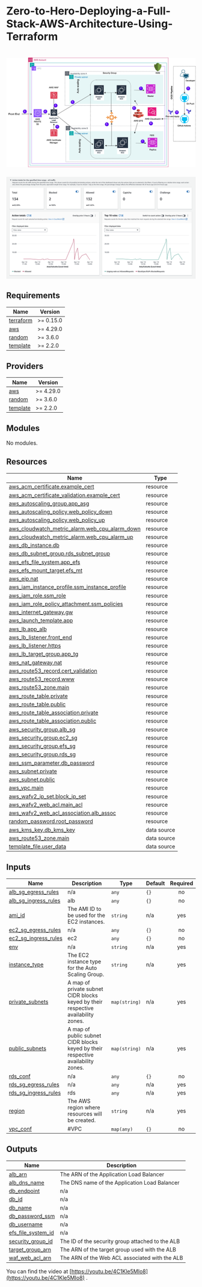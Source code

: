 # Zero-to-Hero-Deploying-a-Full-Stack-AWS-Architecture-Using-Terraform
![ARCH](docs/architecture.jpg)
==============================
![WAF](docs/waf.jpg)

## Requirements

| Name | Version |
|------|---------|
| <a name="requirement_terraform"></a> [terraform](#requirement\_terraform) | >= 0.15.0 |
| <a name="requirement_aws"></a> [aws](#requirement\_aws) | >= 4.29.0 |
| <a name="requirement_random"></a> [random](#requirement\_random) | >= 3.6.0 |
| <a name="requirement_template"></a> [template](#requirement\_template) | >= 2.2.0 |

## Providers

| Name | Version |
|------|---------|
| <a name="provider_aws"></a> [aws](#provider\_aws) | >= 4.29.0 |
| <a name="provider_random"></a> [random](#provider\_random) | >= 3.6.0 |
| <a name="provider_template"></a> [template](#provider\_template) | >= 2.2.0 |

## Modules

No modules.

## Resources

| Name | Type |
|------|------|
| [aws_acm_certificate.example_cert](https://registry.terraform.io/providers/hashicorp/aws/latest/docs/resources/acm_certificate) | resource |
| [aws_acm_certificate_validation.example_cert](https://registry.terraform.io/providers/hashicorp/aws/latest/docs/resources/acm_certificate_validation) | resource |
| [aws_autoscaling_group.app_asg](https://registry.terraform.io/providers/hashicorp/aws/latest/docs/resources/autoscaling_group) | resource |
| [aws_autoscaling_policy.web_policy_down](https://registry.terraform.io/providers/hashicorp/aws/latest/docs/resources/autoscaling_policy) | resource |
| [aws_autoscaling_policy.web_policy_up](https://registry.terraform.io/providers/hashicorp/aws/latest/docs/resources/autoscaling_policy) | resource |
| [aws_cloudwatch_metric_alarm.web_cpu_alarm_down](https://registry.terraform.io/providers/hashicorp/aws/latest/docs/resources/cloudwatch_metric_alarm) | resource |
| [aws_cloudwatch_metric_alarm.web_cpu_alarm_up](https://registry.terraform.io/providers/hashicorp/aws/latest/docs/resources/cloudwatch_metric_alarm) | resource |
| [aws_db_instance.db](https://registry.terraform.io/providers/hashicorp/aws/latest/docs/resources/db_instance) | resource |
| [aws_db_subnet_group.rds_subnet_group](https://registry.terraform.io/providers/hashicorp/aws/latest/docs/resources/db_subnet_group) | resource |
| [aws_efs_file_system.app_efs](https://registry.terraform.io/providers/hashicorp/aws/latest/docs/resources/efs_file_system) | resource |
| [aws_efs_mount_target.efs_mt](https://registry.terraform.io/providers/hashicorp/aws/latest/docs/resources/efs_mount_target) | resource |
| [aws_eip.nat](https://registry.terraform.io/providers/hashicorp/aws/latest/docs/resources/eip) | resource |
| [aws_iam_instance_profile.ssm_instance_profile](https://registry.terraform.io/providers/hashicorp/aws/latest/docs/resources/iam_instance_profile) | resource |
| [aws_iam_role.ssm_role](https://registry.terraform.io/providers/hashicorp/aws/latest/docs/resources/iam_role) | resource |
| [aws_iam_role_policy_attachment.ssm_policies](https://registry.terraform.io/providers/hashicorp/aws/latest/docs/resources/iam_role_policy_attachment) | resource |
| [aws_internet_gateway.gw](https://registry.terraform.io/providers/hashicorp/aws/latest/docs/resources/internet_gateway) | resource |
| [aws_launch_template.app](https://registry.terraform.io/providers/hashicorp/aws/latest/docs/resources/launch_template) | resource |
| [aws_lb.app_alb](https://registry.terraform.io/providers/hashicorp/aws/latest/docs/resources/lb) | resource |
| [aws_lb_listener.front_end](https://registry.terraform.io/providers/hashicorp/aws/latest/docs/resources/lb_listener) | resource |
| [aws_lb_listener.https](https://registry.terraform.io/providers/hashicorp/aws/latest/docs/resources/lb_listener) | resource |
| [aws_lb_target_group.app_tg](https://registry.terraform.io/providers/hashicorp/aws/latest/docs/resources/lb_target_group) | resource |
| [aws_nat_gateway.nat](https://registry.terraform.io/providers/hashicorp/aws/latest/docs/resources/nat_gateway) | resource |
| [aws_route53_record.cert_validation](https://registry.terraform.io/providers/hashicorp/aws/latest/docs/resources/route53_record) | resource |
| [aws_route53_record.www](https://registry.terraform.io/providers/hashicorp/aws/latest/docs/resources/route53_record) | resource |
| [aws_route53_zone.main](https://registry.terraform.io/providers/hashicorp/aws/latest/docs/resources/route53_zone) | resource |
| [aws_route_table.private](https://registry.terraform.io/providers/hashicorp/aws/latest/docs/resources/route_table) | resource |
| [aws_route_table.public](https://registry.terraform.io/providers/hashicorp/aws/latest/docs/resources/route_table) | resource |
| [aws_route_table_association.private](https://registry.terraform.io/providers/hashicorp/aws/latest/docs/resources/route_table_association) | resource |
| [aws_route_table_association.public](https://registry.terraform.io/providers/hashicorp/aws/latest/docs/resources/route_table_association) | resource |
| [aws_security_group.alb_sg](https://registry.terraform.io/providers/hashicorp/aws/latest/docs/resources/security_group) | resource |
| [aws_security_group.ec2_sg](https://registry.terraform.io/providers/hashicorp/aws/latest/docs/resources/security_group) | resource |
| [aws_security_group.efs_sg](https://registry.terraform.io/providers/hashicorp/aws/latest/docs/resources/security_group) | resource |
| [aws_security_group.rds_sg](https://registry.terraform.io/providers/hashicorp/aws/latest/docs/resources/security_group) | resource |
| [aws_ssm_parameter.db_password](https://registry.terraform.io/providers/hashicorp/aws/latest/docs/resources/ssm_parameter) | resource |
| [aws_subnet.private](https://registry.terraform.io/providers/hashicorp/aws/latest/docs/resources/subnet) | resource |
| [aws_subnet.public](https://registry.terraform.io/providers/hashicorp/aws/latest/docs/resources/subnet) | resource |
| [aws_vpc.main](https://registry.terraform.io/providers/hashicorp/aws/latest/docs/resources/vpc) | resource |
| [aws_wafv2_ip_set.block_ip_set](https://registry.terraform.io/providers/hashicorp/aws/latest/docs/resources/wafv2_ip_set) | resource |
| [aws_wafv2_web_acl.main_acl](https://registry.terraform.io/providers/hashicorp/aws/latest/docs/resources/wafv2_web_acl) | resource |
| [aws_wafv2_web_acl_association.alb_assoc](https://registry.terraform.io/providers/hashicorp/aws/latest/docs/resources/wafv2_web_acl_association) | resource |
| [random_password.root_password](https://registry.terraform.io/providers/hashicorp/random/latest/docs/resources/password) | resource |
| [aws_kms_key.db_kms_key](https://registry.terraform.io/providers/hashicorp/aws/latest/docs/data-sources/kms_key) | data source |
| [aws_route53_zone.main](https://registry.terraform.io/providers/hashicorp/aws/latest/docs/data-sources/route53_zone) | data source |
| [template_file.user_data](https://registry.terraform.io/providers/hashicorp/template/latest/docs/data-sources/file) | data source |

## Inputs

| Name | Description | Type | Default | Required |
|------|-------------|------|---------|:--------:|
| <a name="input_alb_sg_egress_rules"></a> [alb\_sg\_egress\_rules](#input\_alb\_sg\_egress\_rules) | n/a | `any` | `{}` | no |
| <a name="input_alb_sg_ingress_rules"></a> [alb\_sg\_ingress\_rules](#input\_alb\_sg\_ingress\_rules) | alb | `any` | `{}` | no |
| <a name="input_ami_id"></a> [ami\_id](#input\_ami\_id) | The AMI ID to be used for the EC2 instances. | `string` | n/a | yes |
| <a name="input_ec2_sg_egress_rules"></a> [ec2\_sg\_egress\_rules](#input\_ec2\_sg\_egress\_rules) | n/a | `any` | `{}` | no |
| <a name="input_ec2_sg_ingress_rules"></a> [ec2\_sg\_ingress\_rules](#input\_ec2\_sg\_ingress\_rules) | ec2 | `any` | `{}` | no |
| <a name="input_env"></a> [env](#input\_env) | n/a | `string` | n/a | yes |
| <a name="input_instance_type"></a> [instance\_type](#input\_instance\_type) | The EC2 instance type for the Auto Scaling Group. | `string` | n/a | yes |
| <a name="input_private_subnets"></a> [private\_subnets](#input\_private\_subnets) | A map of private subnet CIDR blocks keyed by their respective availability zones. | `map(string)` | n/a | yes |
| <a name="input_public_subnets"></a> [public\_subnets](#input\_public\_subnets) | A map of public subnet CIDR blocks keyed by their respective availability zones. | `map(string)` | n/a | yes |
| <a name="input_rds_conf"></a> [rds\_conf](#input\_rds\_conf) | n/a | `any` | `{}` | no |
| <a name="input_rds_sg_egress_rules"></a> [rds\_sg\_egress\_rules](#input\_rds\_sg\_egress\_rules) | n/a | `any` | n/a | yes |
| <a name="input_rds_sg_ingress_rules"></a> [rds\_sg\_ingress\_rules](#input\_rds\_sg\_ingress\_rules) | rds | `any` | n/a | yes |
| <a name="input_region"></a> [region](#input\_region) | The AWS region where resources will be created. | `string` | n/a | yes |
| <a name="input_vpc_conf"></a> [vpc\_conf](#input\_vpc\_conf) | #VPC | `map(any)` | `{}` | no |

## Outputs

| Name | Description |
|------|-------------|
| <a name="output_alb_arn"></a> [alb\_arn](#output\_alb\_arn) | The ARN of the Application Load Balancer |
| <a name="output_alb_dns_name"></a> [alb\_dns\_name](#output\_alb\_dns\_name) | The DNS name of the Application Load Balancer |
| <a name="output_db_endpoint"></a> [db\_endpoint](#output\_db\_endpoint) | n/a |
| <a name="output_db_id"></a> [db\_id](#output\_db\_id) | n/a |
| <a name="output_db_name"></a> [db\_name](#output\_db\_name) | n/a |
| <a name="output_db_password_ssm"></a> [db\_password\_ssm](#output\_db\_password\_ssm) | n/a |
| <a name="output_db_username"></a> [db\_username](#output\_db\_username) | n/a |
| <a name="output_efs_file_system_id"></a> [efs\_file\_system\_id](#output\_efs\_file\_system\_id) | n/a |
| <a name="output_security_group_id"></a> [security\_group\_id](#output\_security\_group\_id) | The ID of the security group attached to the ALB |
| <a name="output_target_group_arn"></a> [target\_group\_arn](#output\_target\_group\_arn) | The ARN of the target group used with the ALB |
| <a name="output_waf_web_acl_arn"></a> [waf\_web\_acl\_arn](#output\_waf\_web\_acl\_arn) | The ARN of the Web ACL associated with the ALB |



You can find the video at [https://youtu.be/4C1Kle5MIo8](https://youtu.be/4C1Kle5MIo8) .
